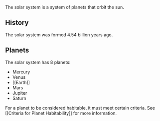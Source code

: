 The solar system is a system of planets that orbit the sun.

## History

The solar system was formed 4.54 billion years ago.

## Planets

The solar system has 8 planets:

- Mercury
- Venus
- [[Earth]]
- Mars
- Jupiter
- Saturn

For a planet to be considered habitable, it must meet certain criteria. See [[Criteria for Planet Habitability]] for more information.